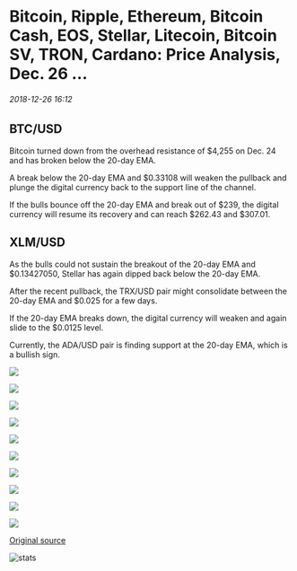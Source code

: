 # Bitcoin, Ripple, Ethereum, Bitcoin Cash, EOS, Stellar, Litecoin, Bitcoin SV, TRON, Cardano: Price Analysis, Dec. 26 ...

###### 2018-12-26 16:12

## BTC/USD

Bitcoin turned down from the overhead resistance of $4,255 on Dec. 24 and has broken below the 20-day EMA.

A break below the 20-day EMA and $0.33108 will weaken the pullback and plunge the digital currency back to the support line of the channel.

If the bulls bounce off the 20-day EMA and break out of $239, the digital currency will resume its recovery and can reach $262.43 and $307.01.

## XLM/USD

As the bulls could not sustain the breakout of the 20-day EMA and $0.13427050, Stellar has again dipped back below the 20-day EMA.

After the recent pullback, the TRX/USD pair might consolidate between the 20-day EMA and $0.025 for a few days.

If the 20-day EMA breaks down, the digital currency will weaken and again slide to the $0.0125 level.

Currently, the ADA/USD pair is finding support at the 20-day EMA, which is a bullish sign.

![](https://s3.cointelegraph.com/storage/uploads/view/fe64d2a9bfe509d35b0b51647a6c72f8.png)

![](https://s3.cointelegraph.com/storage/uploads/view/673413ff7e6caafcf5ed52ecea04968f.png)

![](https://s3.cointelegraph.com/storage/uploads/view/1f79779676ba267cfc184871b0cdf82a.png)

![](https://s3.cointelegraph.com/storage/uploads/view/f9519cd9a53188a2d757146c74cd0503.png)

![](https://s3.cointelegraph.com/storage/uploads/view/63745e535e093f9dc92e95c0d0c6bb62.png)

![](https://s3.cointelegraph.com/storage/uploads/view/41b80540318986960b406aac32d201e6.png)

![](https://s3.cointelegraph.com/storage/uploads/view/cf881ed8b1c753bdb5c04a2b5c2512e9.png)

![](https://s3.cointelegraph.com/storage/uploads/view/edbf6b8fa0366a3f9150312eeb8e00dd.png)

![](https://s3.cointelegraph.com/storage/uploads/view/7ce0e963e1531be0375cc3ad2a0b060c.png)

![](https://s3.cointelegraph.com/storage/uploads/view/9945fa4f6fc35ea8f0f624e0bcc900f7.png)

[Original source](https://cointelegraph.com/news/bitcoin-ripple-ethereum-bitcoin-cash-eos-stellar-litecoin-bitcoin-sv-tron-cardano-price-analysis-dec-26)

![stats](https://c.statcounter.com/11760860/0/a89fa40b/1/ "stats")